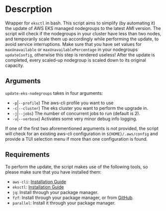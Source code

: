 # Descrption

Wrapper for `eksctl` in bash.
This script aims to simplify (by automating it) the update of AWS EKS managed nodegroups to the latest AMI version.
The script will check if the nodegroups in your cluster have less than two nodes, and temporarily scale them up accordingly while performing the update,
to avoid service interruptions. Make sure that you have set values for `maxUnavailable` or `maxUnavailablePercentage` in your nodegroups `updateConfig`,
otherwise this step is rendered useless!
After the update is completed, every scaled-up nodegroup is scaled down to its original capacity.

## Arguments

`update-eks-nodegroups` takes in four arguments:

- `-p`|`--profile`) The aws-cli profile you want to use
- `-c`|`--cluster`) The eks cluster you want to perform the upgrade in.
- `-j`|`--jobs`) The number of concurrent jobs to run (default is 2).
- `-v`|`--verbose`) Activates some very minor debug info logging.

If one of the first two aforementioned arguments is not provided, the script will check for an existing aws-cli configuration
in `${HOME}/.aws/config` and provide a TUI selection menu if more than one configuration is found.

## Requirements

To perform the update, the script makes use of the following tools, so please make sure that you have installed them:

- `aws-cli`: [Installation Guide](https://docs.aws.amazon.com/cli/latest/userguide/getting-started-install.html)
- `eksctl`: [Installation Guide](https://docs.aws.amazon.com/eks/latest/userguide/eksctl.html)
- `jq`: Install through your package manager.
- `fzf`: Install through your package manager, or from [GitHub](https://github.com/junegunn/fzf).
- `parallel`: Install it through your package manager.

